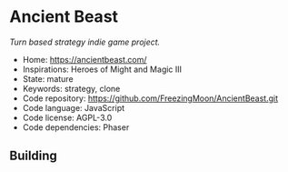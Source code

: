 # Ancient Beast

_Turn based strategy indie game project._

- Home: https://ancientbeast.com/
- Inspirations: Heroes of Might and Magic III
- State: mature
- Keywords: strategy, clone
- Code repository: https://github.com/FreezingMoon/AncientBeast.git
- Code language: JavaScript
- Code license: AGPL-3.0
- Code dependencies: Phaser

## Building
